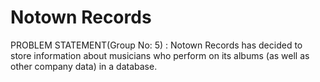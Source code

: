 # Notown Records

PROBLEM STATEMENT(Group No: 5) : 
Notown Records has decided to store information about musicians who perform on its albums (as well as other company data) in a database. 
